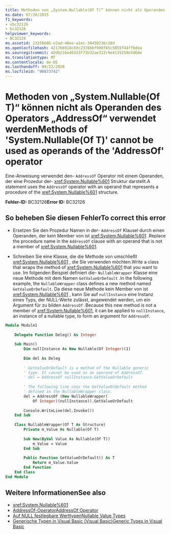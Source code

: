 ```yaml
---
title: Methoden von „System.Nullable(Of T)“ können nicht als Operanden des Operators „AddressOf“ verwendet werden
ms.date: 07/20/2015
f1_keywords:
- vbc32126
- bc32126
helpviewer_keywords:
- BC32126
ms.assetid: 2325668b-e2ad-40ee-a1ec-30450236c20d
ms.openlocfilehash: 421766918c03c2378bbf906f85c5855f44ffbdea
ms.sourcegitcommit: d2db216e46323f73b32ae312c9e4135258e5d68e
ms.translationtype: MT
ms.contentlocale: de-DE
ms.lasthandoff: 09/22/2020
ms.locfileid: "90873742"
---
```

# <a name="methods-of-systemnullableof-t-cannot-be-used-as-operands-of-the-addressof-operator"></a><span data-ttu-id="2c1a2-102">Methoden von „System.Nullable(Of T)“ können nicht als Operanden des Operators „AddressOf“ verwendet werden</span><span class="sxs-lookup"><span data-stu-id="2c1a2-102">Methods of 'System.Nullable(Of T)' cannot be used as operands of the 'AddressOf' operator</span></span>

<span data-ttu-id="2c1a2-103">Eine-Anweisung verwendet den- `AddressOf` Operator mit einem Operanden, der eine Prozedur der- <xref:System.Nullable%601> Struktur darstellt.</span><span class="sxs-lookup"><span data-stu-id="2c1a2-103">A statement uses the `AddressOf` operator with an operand that represents a procedure of the <xref:System.Nullable%601> structure.</span></span>  
  
 <span data-ttu-id="2c1a2-104">**Fehler-ID:** BC32126</span><span class="sxs-lookup"><span data-stu-id="2c1a2-104">**Error ID:** BC32126</span></span>  
  
## <a name="to-correct-this-error"></a><span data-ttu-id="2c1a2-105">So beheben Sie diesen Fehler</span><span class="sxs-lookup"><span data-stu-id="2c1a2-105">To correct this error</span></span>  
  
- <span data-ttu-id="2c1a2-106">Ersetzen Sie den Prozedur Namen in der- `AddressOf` Klausel durch einen Operanden, der kein Member von ist <xref:System.Nullable%601> .</span><span class="sxs-lookup"><span data-stu-id="2c1a2-106">Replace the procedure name in the `AddressOf` clause with an operand that is not a member of <xref:System.Nullable%601>.</span></span>  
  
- <span data-ttu-id="2c1a2-107">Schreiben Sie eine Klasse, die die Methode von umschließt <xref:System.Nullable%601> , die Sie verwenden möchten.</span><span class="sxs-lookup"><span data-stu-id="2c1a2-107">Write a class that wraps the method of <xref:System.Nullable%601> that you want to use.</span></span> <span data-ttu-id="2c1a2-108">Im folgenden Beispiel definiert die- `NullableWrapper` Klasse eine neue Methode mit dem Namen `GetValueOrDefault` .</span><span class="sxs-lookup"><span data-stu-id="2c1a2-108">In the following example, the `NullableWrapper` class defines a new method named `GetValueOrDefault`.</span></span> <span data-ttu-id="2c1a2-109">Da diese neue Methode kein Member von ist <xref:System.Nullable%601> , kann Sie auf `nullInstance` eine Instanz eines Typs, der NULL-Werte zulässt, angewendet werden, um ein Argument für zu bilden `AddressOf` .</span><span class="sxs-lookup"><span data-stu-id="2c1a2-109">Because this new method is not a member of <xref:System.Nullable%601>, it can be applied to `nullInstance`, an instance of a nullable type, to form an argument for `AddressOf`.</span></span>  
  
```vb  
Module Module1  
  
    Delegate Function Deleg() As Integer  
  
    Sub Main()  
        Dim nullInstance As New Nullable(Of Integer)(1)  
  
        Dim del As Deleg  
  
        ' GetValueOrDefault is a method of the Nullable generic  
        ' type. It cannot be used as an operand of AddressOf.  
        ' del = AddressOf nullInstance.GetValueOrDefault  
  
        ' The following line uses the GetValueOrDefault method  
        ' defined in the NullableWrapper class.  
        del = AddressOf (New NullableWrapper(  
            Of Integer)(nullInstance)).GetValueOrDefault  
  
        Console.WriteLine(del.Invoke())  
    End Sub  
  
    Class NullableWrapper(Of T As Structure)  
        Private m_Value As Nullable(Of T)  
  
        Sub New(ByVal Value As Nullable(Of T))  
            m_Value = Value  
        End Sub  
  
        Public Function GetValueOrDefault() As T  
            Return m_Value.Value  
        End Function  
    End Class  
End Module  
```  
  
## <a name="see-also"></a><span data-ttu-id="2c1a2-110">Weitere Informationen</span><span class="sxs-lookup"><span data-stu-id="2c1a2-110">See also</span></span>

- <xref:System.Nullable%601>
- [<span data-ttu-id="2c1a2-111">AddressOf-Operator</span><span class="sxs-lookup"><span data-stu-id="2c1a2-111">AddressOf Operator</span></span>](../operators/addressof-operator.md)
- [<span data-ttu-id="2c1a2-112">Auf NULL festlegbare Werttypen</span><span class="sxs-lookup"><span data-stu-id="2c1a2-112">Nullable Value Types</span></span>](../../programming-guide/language-features/data-types/nullable-value-types.md)
- [<span data-ttu-id="2c1a2-113">Generische Typen in Visual Basic (Visual Basic)</span><span class="sxs-lookup"><span data-stu-id="2c1a2-113">Generic Types in Visual Basic</span></span>](../../programming-guide/language-features/data-types/generic-types.md)
